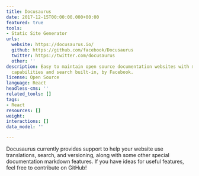 ```yaml
---
title: Docusaurus
date: 2017-12-15T00:00:00.000+00:00
featured: true
tools:
- Static Site Generator
urls:
  website: https://docusaurus.io/
  github: https://github.com/facebook/Docusaurus
  twitter: https://twitter.com/docusaurus
  other: ''
description: Easy to maintain open source documentation websites with multilingual
  capabilities and search built-in, by Facebook.
license: Open Source
language: React
headless-cms: ''
related_tools: []
tags:
- React
resources: []
weight: 
interactions: []
data_model: ''

---
```

Docusaurus currently provides support to help your website use translations, search, and versioning, along with some other special documentation markdown features. If you have ideas for useful features, feel free to contribute on GitHub!